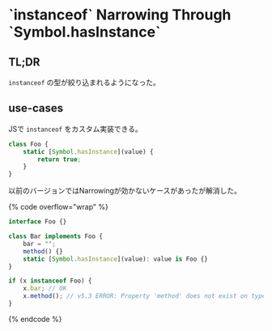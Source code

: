 # \`instanceof\` Narrowing Through \`Symbol.hasInstance\`

## TL;DR

`instanceof` の型が絞り込まれるようになった。

## use-cases

JSで `instanceof` をカスタム実装できる。

```typescript
class Foo {
    static [Symbol.hasInstance](value) {
        return true;
    }
}
```

以前のバージョンではNarrowingが効かないケースがあったが解消した。

{% code overflow="wrap" %}
```typescript
interface Foo {}

class Bar implements Foo {
    bar = "";
    method() {}
    static [Symbol.hasInstance](value): value is Foo {}
}

if (x instanceof Foo) {
    x.bar; // OK
    x.method(); // v5.3 ERROR: Property 'method' does not exist on type 'Foo'.
}
```
{% endcode %}
